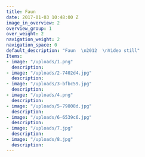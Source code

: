 ```yaml
---
title: Faun
date: 2017-01-03 10:48:00 Z
image_in_overview: 2
overview_group: 1
over_weight: 2
navigation_weight: 2
navigation_space: 0
default_description: "Faun  \n2012  \nVideo still"
Items:
- image: "/uploads/1.png"
  description: 
- image: "/uploads/2-7402d4.jpg"
  description: 
- image: "/uploads/3-bfbc59.jpg"
  description: 
- image: "/uploads/4.png"
  description: 
- image: "/uploads/5-79808d.jpg"
  description: 
- image: "/uploads/6-6539c6.jpg"
  description: 
- image: "/uploads/7.jpg"
  description: 
- image: "/uploads/8.jpg"
  description: 
---
```


